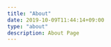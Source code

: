 ```yaml
---
title: "About"
date: 2019-10-09T11:44:14+09:00
type: "about"
description: About Page
---
```


